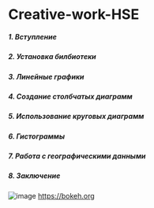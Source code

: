 # **Creative-work-HSE**
##### _1. Вступление_
##### _2. Установка билбиотеки_
##### _3. Линейные графики_
##### _4. Создание столбчатых диаграмм_
##### _5. Использование круговых диаграмм_
##### _6. Гистограммы_
##### _7. Работа с географическими данными_
##### _8. Заключение_
![image](https://github.com/user-attachments/assets/b888e727-6205-44f1-805c-f70777f7c186)
https://bokeh.org
